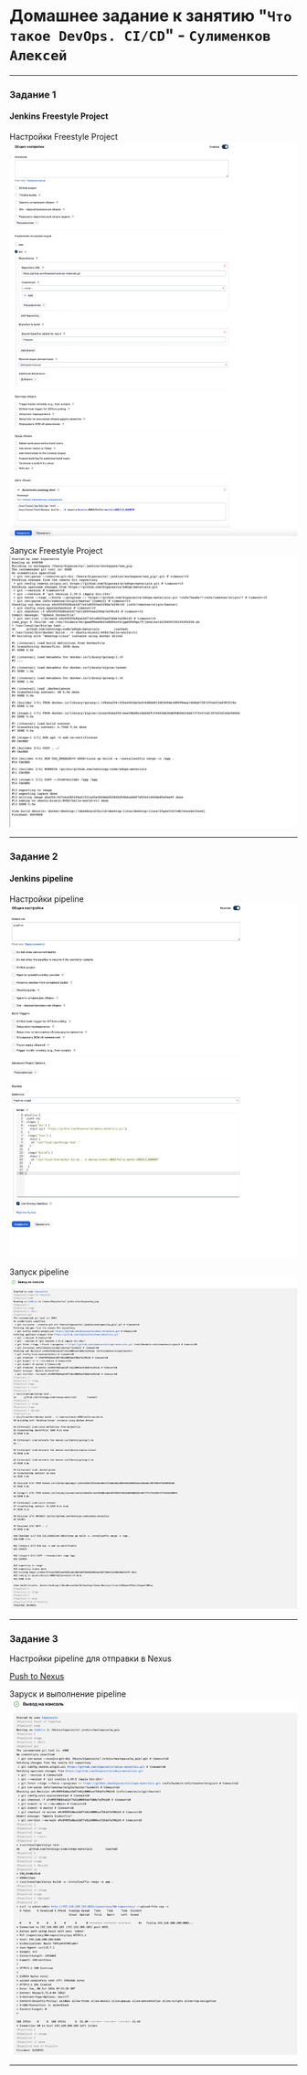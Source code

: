 # Домашнее задание к занятию "`Что такое DevOps. СI/СD`" - `Сулименков Алексей`

---

### Задание 1

#### Jenkins Freestyle Project

Настройки Freestyle Project
![Настройки Freestyle Project](https://github.com/biparasite/8-02HW/blob/main/Freestyle%20Project.png)

Запуск Freestyle Project
![Запуск Freestyle Project](https://github.com/biparasite/8-02HW/blob/main/run.png)

---

### Задание 2

#### Jenkins pipeline 

Настройки pipeline 
![Настройки pipeline](https://github.com/biparasite/8-02HW/blob/main/pipeline.png)

Запуск pipeline
![Запуск pipeline](https://github.com/biparasite/8-02HW/blob/main/pipeline_run.png)

---

### Задание 3
Настройки pipeline для отправки в Nexus

[Push to Nexus](https://github.com/biparasite/8-02HW/blob/main/pipeline_script.png)

Заруск и выполнение pipeline
![Запуск pipeline](https://github.com/biparasite/8-02HW/blob/main/pipeline_nexus.png)

---
